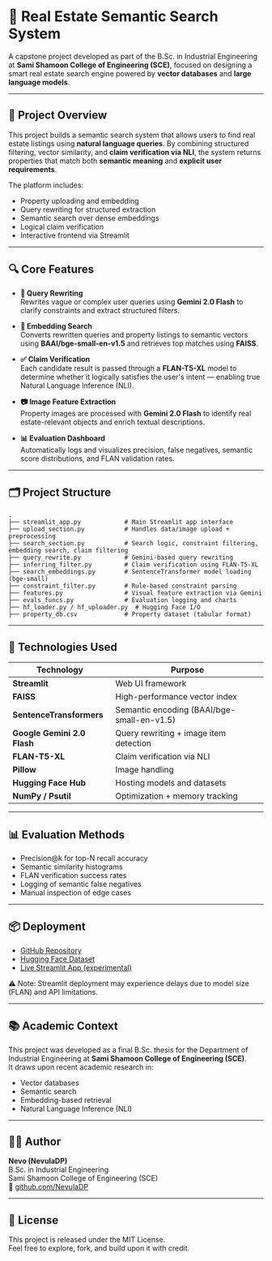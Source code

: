 # 🏡 Real Estate Semantic Search System

A capstone project developed as part of the B.Sc. in Industrial Engineering at **Sami Shamoon College of Engineering (SCE)**, focused on designing a smart real estate search engine powered by **vector databases** and **large language models**.

---

## 📌 Project Overview

This project builds a semantic search system that allows users to find real estate listings using **natural language queries**. By combining structured filtering, vector similarity, and **claim verification via NLI**, the system returns properties that match both **semantic meaning** and **explicit user requirements**.

The platform includes:
- Property uploading and embedding
- Query rewriting for structured extraction
- Semantic search over dense embeddings
- Logical claim verification
- Interactive frontend via Streamlit

---

## 🔍 Core Features

- **🔁 Query Rewriting**  
  Rewrites vague or complex user queries using **Gemini 2.0 Flash** to clarify constraints and extract structured filters.

- **🧠 Embedding Search**  
  Converts rewritten queries and property listings to semantic vectors using **BAAI/bge-small-en-v1.5** and retrieves top matches using **FAISS**.

- **✅ Claim Verification**  
  Each candidate result is passed through a **FLAN-T5-XL** model to determine whether it logically satisfies the user's intent — enabling true Natural Language Inference (NLI).

- **📷 Image Feature Extraction**  
  Property images are processed with **Gemini 2.0 Flash** to identify real estate-relevant objects and enrich textual descriptions.

- **📊 Evaluation Dashboard**  
  Automatically logs and visualizes precision, false negatives, semantic score distributions, and FLAN validation rates.

---

## 🗂️ Project Structure

```
.
├── streamlit_app.py            # Main Streamlit app interface
├── upload_section.py           # Handles data/image upload + preprocessing
├── search_section.py           # Search logic, constraint filtering, embedding search, claim filtering
├── query_rewrite.py            # Gemini-based query rewriting
├── inferring_filter.py         # Claim verification using FLAN-T5-XL
├── search_embeddings.py        # SentenceTransformer model loading (bge-small)
├── constraint_filter.py        # Rule-based constraint parsing
├── features.py                 # Visual feature extraction via Gemini
├── evals_funcs.py              # Evaluation logging and charts
├── hf_loader.py / hf_uploader.py  # Hugging Face I/O
├── property_db.csv             # Property dataset (tabular format)
```

---

## 🤖 Technologies Used

| Technology         | Purpose |
|--------------------|---------|
| **Streamlit**      | Web UI framework |
| **FAISS**          | High-performance vector index |
| **SentenceTransformers** | Semantic encoding (BAAI/bge-small-en-v1.5) |
| **Google Gemini 2.0 Flash** | Query rewriting + image item detection |
| **FLAN-T5-XL**     | Claim verification via NLI |
| **Pillow**         | Image handling |
| **Hugging Face Hub** | Hosting models and datasets |
| **NumPy / Psutil** | Optimization + memory tracking |

---

## 📊 Evaluation Methods

- Precision@k for top-N recall accuracy
- Semantic similarity histograms
- FLAN verification success rates
- Logging of semantic false negatives
- Manual inspection of edge cases

---

## 📦 Deployment

- [GitHub Repository](https://github.com/NevulaDP/Real-Estate-Search)
- [Hugging Face Dataset](https://huggingface.co/datasets/NevulaDP/real-rstate-search-db)
- [Live Streamlit App (experimental)](https://real-estate-search-fnvsaydy7qmcw5qpmkctdc.streamlit.app)

⚠️ Note: Streamlit deployment may experience delays due to model size (FLAN) and API limitations.

---

## 📚 Academic Context

This project was developed as a final B.Sc. thesis for the Department of Industrial Engineering at **Sami Shamoon College of Engineering (SCE)**.  
It draws upon recent academic research in:
- Vector databases
- Semantic search
- Embedding-based retrieval
- Natural Language Inference (NLI)

---

## 🧑‍💻 Author

**Nevo (NevulaDP)**  
B.Sc. in Industrial Engineering  
Sami Shamoon College of Engineering (SCE)  
🔗 [github.com/NevulaDP](https://github.com/NevulaDP)

---

## 📝 License

This project is released under the MIT License.  
Feel free to explore, fork, and build upon it with credit.
